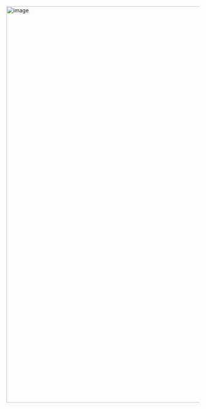 <img width="1034" alt="image" src="https://github.com/user-attachments/assets/bea32948-8664-45c4-a2ba-95b45baf27eb" />

